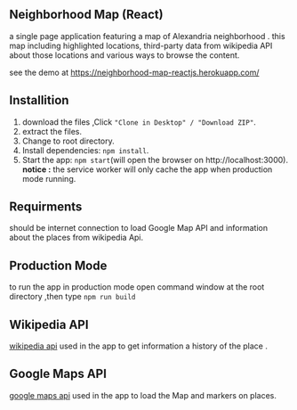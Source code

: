 ## Neighborhood Map (React)

 a single page application featuring a map of Alexandria neighborhood . this map including highlighted locations, third-party data from wikipedia API about those locations and various ways to browse the content.
 
 see the demo at https://neighborhood-map-reactjs.herokuapp.com/
 
 ## Installition
 
 1. download the files ,Click `"Clone in Desktop" / "Download ZIP"`.
 2. extract the files.
 3. Change to root directory.
 4. Install dependencies: `npm install`.
 5. Start the app: `npm start`(will open the browser on http://localhost:3000).
    **notice :** the service worker will only cache the app when production mode running.
 
 ## Requirments
 
 should be internet connection to load Google Map API and information about the places from wikipedia Api.
 
 ## Production Mode
 
 to run the app in production mode open command window at the root directory ,then type `npm run build`
 
 ## Wikipedia API
 
 [wikipedia api](https://www.mediawiki.org/wiki/API:Main_page) used in the app to get information a history of the place .
 
 ## Google Maps API
 
 [google maps api](https://developers.google.com/maps/documentation/) used in the app to load the Map and markers on places.
